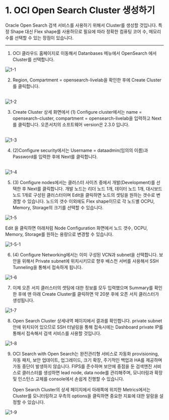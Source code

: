 # 1. OCI Open Search Cluster 생성하기

Oracle Open Search 검색 서비스를 사용하기 위해서 Cluster를 생성할 것입니다. 
특정 Shape 대신 Flex shape를 사용하므로 필요에 따라 정확한 컴퓨팅 코어 수, 메모리 수를 선택할 수 있는 장점이 있습니다. 
 
---

1. OCI 클라우드 홈페이지로 이동해서 Datanbases 메뉴에서 OpenSearch 에서 Cluster를 선택합니다.
   
![1-1](https://github.com/oraclekr-data-platform/ODWS-S04-ADB-Data-Visualization/assets/150219167/36b3fc45-e929-4bf2-a0df-d4aa846139c9)

2. Region, Compartment = opensearch-livelab을 확인한 후에 Create Cluster를 클릭합니다.  <br><br/> 

![1-2](https://github.com/oraclekr-data-platform/ODWS-S04-ADB-Data-Visualization/assets/150219167/eb3d1e2a-fad4-4a0c-be68-ee61336c114b)

3. Create Cluster 상세 화면에서 (1) Configure cluster에서는 name = opensearch-cluster, compartment = opensearch-livelab을 입력하고 Next를 클릭합니다. 오픈서치의 소프트웨어 version은 2.3.0 입니다. <br><br/> 


![1-3](https://github.com/oraclekr-data-platform/ODWS-S04-ADB-Data-Visualization/assets/150219167/37a269ee-4e50-4347-8389-170a7c45e459)

4. (2)Configure security에서는 Username = dataadmin(임의의 이름)과 Password를 입력한 후에 Next를 클릭합니다. <br><br/> 
   
![1-4](https://github.com/oraclekr-data-platform/ODWS-S04-ADB-Data-Visualization/assets/150219167/0ef1e9cd-ee94-40b6-a55f-de8c65e6a634)

5. (3) Configure nodes에서는 클러스터 사이즈 중에서 개발(Development)를 선택한 후 Next를 클릭합니다.
   개발 노드는 리더 노드 1개, 데이터 노드 1개, 대시보드 노드 1개로 구성된 클러스터이며 Edit을 클릭하면 노드의 셋팅을 원하는 갯수로 변경할 수 있습니다.
   노드의 갯수 이외에도 Flex shape이므로 각 노드별 OCPU, Memory, Storage의 크기를 선택할 수 있습니다.
   
![1-5](https://github.com/oraclekr-data-platform/ODWS-S04-ADB-Data-Visualization/assets/150219167/048996ae-3f31-4d87-8b75-ad79693732f8)

Edit 을 클릭하면 아래처럼 Node Configuration 화면에서 노드 갯수, OCPU, Memory, Storage를 원하는 용량으로 변경할 수 있습니다. 

![1-5-1](https://github.com/oraclekr-data-platform/ODWS-S04-ADB-Data-Visualization/assets/150219167/c755e323-5930-4ad9-86bf-38ce7bfaf9b0)

6. (4) Configure Networking에서는 이미 구성된 VCN과 subnet을 선택합니다. 보안을 위해서 Private subnet에 위치시키므로 향후 배스천 서버를 사용해서 SSH Tunneling을 통해서 접속하게 됩니다.

![1-6](https://github.com/oraclekr-data-platform/ODWS-S04-ADB-Data-Visualization/assets/150219167/f465811e-54a1-46bd-82d3-5c47f44f3c1d)

 7. 이제 오픈 서치 클러스터의 셋팅에 대한 정보를 모두 입력했으며 Summary를 확인한 후에 맨 아래 Create Cluster를 클릭하면 약 20분 후에 오픈 서치 클러스터가 생성됩니다.

![1-7](https://github.com/oraclekr-data-platform/ODWS-S04-ADB-Data-Visualization/assets/150219167/42f45ea3-2523-44c3-9fed-4dd363cdb685)

  8. Open Search Cluster 상세내역 페이지에서 결과를 확인합니다. private subnet안에 위치되어 있으므로 SSH 터널링을 통해 접속시에는 Dashboard private IP를 통해서 접속해서 검색 서비스를 사용할 것입니다.

![1-8](https://github.com/oraclekr-data-platform/ODWS-S04-ADB-Data-Visualization/assets/150219167/5a8735c2-539e-4cdb-8b0c-569481832cd3)

9. OCI Search with Open Search는 완전관리형 서비스로 자동화 provisioning, 자동 패치, 보안 업데이트, 업그레이드, 크기 확장, 주기적인 백업과 HA를 제공하며 가동 중단이 발생하지 않습니다. FIPS를 준수하며 보안에 중점을 둔 검색엔진 서비스로 클러스터를 생성하면 lead node, data node를 관리해주며, 모니터링과 확장 및 인스턴스 교체를 console에서 손쉽게 진행할 수 있습니다.

   Open Search Cluster의 상세 페이지에서 아래쪽에 위치한 Metrics에서는 Cluster를 모니터링하고 우측의 options을 클릭하면 중요한 지표에 대한 알람을 설정할 수 있습니다.

![1-9](https://github.com/oraclekr-data-platform/ODWS-S04-ADB-Data-Visualization/assets/150219167/1456730f-79d5-4dd3-9d49-cddd2f4e33a2)

